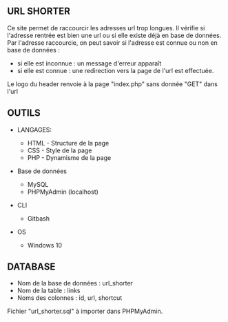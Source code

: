 ## URL SHORTER

Ce site permet de raccourcir les adresses url trop longues.
Il vérifie si l'adresse rentrée est bien une url ou si elle existe déjà en base de données.
Par l'adresse raccourcie, on peut savoir si l'adresse est connue ou non en base de données :
* si elle est inconnue : un message d'erreur apparaît
* si elle est connue : une redirection vers la page de l'url est effectuée.

Le logo du header renvoie à la page "index.php" sans donnée "GET" dans l'url

## OUTILS

- LANGAGES:
  * HTML  - Structure de la page
  * CSS   - Style de la page
  * PHP   - Dynamisme de la page

- Base de données
  * MySQL
  * PHPMyAdmin (localhost)

- CLI
  * Gitbash

- OS
  * Windows 10

## DATABASE
  * Nom de la base de données : url_shorter
  * Nom de la table : links
  * Noms des colonnes : id, url, shortcut

  Fichier "url_shorter.sql" à importer dans PHPMyAdmin.

